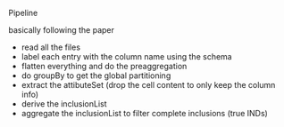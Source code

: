 Pipeline

basically following the paper

- read all the files
- label each entry with the column name using the schema
- flatten everything and do the preaggregation
- do groupBy to get the global partitioning
- extract the attibuteSet (drop the cell content to only keep the column info)
- derive the inclusionList
- aggregate the inclusionList to filter complete inclusions (true INDs)
